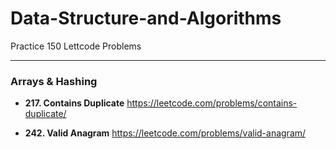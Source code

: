 # Data-Structure-and-Algorithms
Practice 150 Lettcode Problems

-----
### Arrays & Hashing
* **217. Contains Duplicate** https://leetcode.com/problems/contains-duplicate/

* **242. Valid Anagram** https://leetcode.com/problems/valid-anagram/
